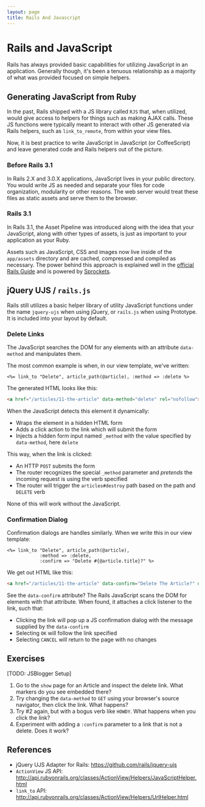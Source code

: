 ```yaml
---
layout: page
title: Rails And Javascript
---
```


# Rails and JavaScript

Rails has always provided basic capabilities for utilizing JavaScript in an application. Generally though, it's been a tenuous relationship as a majority of what was provided focused on simple helpers.

## Generating JavaScript from Ruby

In the past, Rails shipped with a JS library called `RJS` that, when utilized, would give access to helpers for things such as making AJAX calls. These JS functions were typically meant to interact with other JS generated via Rails helpers, such as `link_to_remote`, from within your view files. 

Now, it is best practice to write JavaScript in JavaScript (or CoffeeScript) and leave generated code and Rails helpers out of the picture.

### Before Rails 3.1

In Rails 2.X and 3.0.X applications, JavaScript lives in your public directory. You would write JS as needed and separate your files for code organization, modularity or other reasons. The web server would treat these files as static assets and serve them to the browser.

### Rails 3.1

In Rails 3.1, the Asset Pipeline was introduced along with the idea that your JavaScript, along with other types of assets, is just as important to your application as your Ruby. 

Assets such as JavaScript, CSS and images now live inside of the `app/assets` directory and are cached, compressed and compiled as necessary. The power behind this approach is explained well in the [official Rails Guide](http://guides.rubyonrails.org/asset_pipeline.html) and is powered by [Sprockets](https://github.com/sstephenson/sprockets).

## jQuery UJS / `rails.js`

Rails still utilizes a basic helper library of utility JavaScript functions under the name `jquery-ujs` when using jQuery, or `rails.js` when using Prototype. It is included into your layout by default.

### Delete Links

The JavaScript searches the DOM for any elements with an attribute `data-method` and manipulates them.

The most common example is when, in our view template, we've written:

```erb
<%= link_to "Delete", article_path(@article), :method => :delete %>
```

The generated HTML looks like this:

```html
<a href="/articles/11-the-article" data-method="delete" rel="nofollow">Delete</a>
```

When the JavaScript detects this element it dynamically:

* Wraps the element in a hidden HTML form
* Adds a click action to the link which will submit the form
* Injects a hidden form input named `_method` with the value specified by `data-method`, here `delete`

This way, when the link is clicked:

* An HTTP `POST` submits the form
* The router recognizes the special `_method` parameter and *pretends* the incoming request is using the verb specified
* The router will trigger the `articles#destroy` path based on the path and `DELETE` verb

None of this will work without the JavaScript.

### Confirmation Dialog

Confirmation dialogs are handles similarly. When we write this in our view template:

```erb
<%= link_to "Delete", article_path(@article),
            :method => :delete,
            :confirm => "Delete #{@article.title}?" %>
```

We get out HTML like this:

```html
<a href="/articles/11-the-article" data-confirm="Delete The Article?" data-method="delete" rel="nofollow">Delete</a>
```

See the `data-confirm` attribute? The Rails JavaScript scans the DOM for elements with that attribute. When found, it attaches a click listener to the link, such that:

* Clicking the link will pop up a JS confirmation dialog with the message supplied by the `data-confirm`
* Selecting `OK` will follow the link specified
* Selecting `CANCEL` will return to the page with no changes

## Exercises

[TODO: JSBlogger Setup]

1. Go to the `show` page for an Article and inspect the delete link. What markers do you see embedded there?
2. Try changing the `data-method` to `GET` using your browser's source navigator, then click the link. What happens?
3. Try #2 again, but with a bogus verb like `HOWDY`. What happens when you click the link?
4. Experiment with adding a `:confirm` parameter to a link that is not a delete. Does it work?

## References

* jQuery UJS Adapter for Rails: https://github.com/rails/jquery-ujs
* `ActionView` JS API: http://api.rubyonrails.org/classes/ActionView/Helpers/JavaScriptHelper.html
* `link_to` API: http://api.rubyonrails.org/classes/ActionView/Helpers/UrlHelper.html
